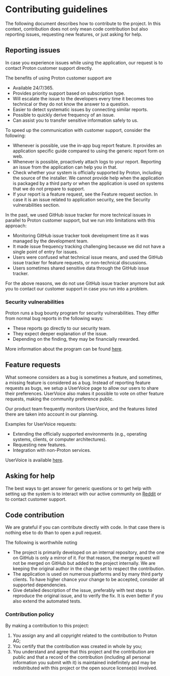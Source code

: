 # Contributing guidelines

The following document describes how to contribute to the project. In this context, contribution does not only mean code contribution but also reporting issues, requesting new features, or just asking for help.

## Reporting issues

In case you experience issues while using the application, our request is to contact Proton customer support directly.

The benefits of using Proton customer support are

- Available 24/7/365.
- Provides priority support based on subscription type.
- Will escalate the issue to the developers every time it becomes too technical or they do not know the answer to a question.
- Easier to detect systematic issues by connecting similar reports.
- Possible to quickly derive frequency of an issue.
- Can assist you to transfer sensitive information safely to us.

To speed up the communication with customer support, consider the following:

- Whenever is possible, use the in-app bug report feature. It provides an application specific guide compared to using the generic report form on web.
- Whenever is possible, proactively attach logs to your report. Reporting an issue from the application can help you in that.
- Check whether your system is officially supported by Proton, including the source of the installer. We cannot provide help when the application is packaged by a third party or when the application is used on systems that we do not prepare to support.
- If your report is a feature request, see the Feature request section. In case it is an issue related to application security, see the Security vulnerabilities section.

In the past, we used GitHub issue tracker for more technical issues in parallel to Proton customer support, but we run into limitations with this approach:

- Monitoring GitHub issue tracker took development time as it was managed by the development team.
- It made issue frequency tracking challenging because we did not have a single point of entry for issues.
- Users were confused what technical issue means, and used the GitHub issue tracker for feature requests, or non-technical discussions.
- Users sometimes shared sensitive data through the GitHub issue tracker.

For the above reasons, we do not use GitHub issue tracker anymore but ask you to contact our customer support in case you run into a problem.

### Security vulnerabilities

Proton runs a bug bounty program for security vulnerabilities. They differ from normal bug reports in the following ways:

- These reports go directly to our security team.
- They expect deeper explanation of the issue.
- Depending on the finding, they may be financially rewarded.

More information about the program can be found [here](https://proton.me/security/bug-bounty).

## Feature requests

What someone considers as a bug is sometimes a feature, and sometimes, a missing feature is considered as a bug. Instead of reporting feature requests as bugs, we setup a UserVoice page to allow our users to share their preferences. UserVoice also makes it possible to vote on other feature requests, making the community preference public.

Our product team frequently monitors UserVoice, and the features listed there are taken into account in our planning.

Examples for UserVoice requests:

- Extending the officially supported environments (e.g., operating systems, clients, or computer architectures).
- Requesting new features.
- Integration with non-Proton services.

UserVoice is available [here](https://protonmail.uservoice.com/).

## Asking for help

The best ways to get answer for generic questions or to get help with setting up the system is to interact with our active community on [Reddit](https://reddit.com/r/ProtonMail/) or to contact customer support.

## Code contribution

We are grateful if you can contribute directly with code. In that case there is nothing else to do than to open a pull request.

The following is worthwhile noting

- The project is primarily developed on an internal repository, and the one on GitHub is only a mirror of it. For that reason, the merge request will not be merged on GitHub but added to the project internally. We are keeping the original author in the change set to respect the contribution.
- The application is used on numerous platforms and by many third party clients. To have higher chance your change to be accepted, consider all supported dependencies.
- Give detailed description of the issue, preferably with test steps to reproduce the original issue, and to verify the fix. It is even better if you also extend the automated tests.

### Contribution policy

By making a contribution to this project:

1. You assign any and all copyright related to the contribution to Proton AG;
2. You certify that the contribution was created in whole by you;
3. You understand and agree that this project and the contribution are public and that a record of the contribution (including all personal information you submit with it) is maintained indefinitely and may be redistributed with this project or the open source license(s) involved.
